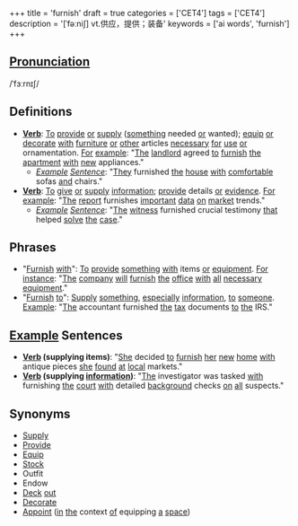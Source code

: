 +++
title = 'furnish'
draft = true
categories = ['CET4']
tags = ['CET4']
description = '[ˈfəːni∫] vt.供应，提供；装备'
keywords = ['ai words', 'furnish']
+++

## [Pronunciation](/en/post/pronunciation/)
/ˈfɜːrnɪʃ/

## Definitions
- **[Verb](/en/post/verb/)**: [To](/en/post/to/) [provide](/en/post/provide/) [or](/en/post/or/) [supply](/en/post/supply/) ([something](/en/post/something/) needed [or](/en/post/or/) wanted); [equip](/en/post/equip/) [or](/en/post/or/) [decorate](/en/post/decorate/) [with](/en/post/with/) [furniture](/en/post/furniture/) [or](/en/post/or/) [other](/en/post/other/) articles [necessary](/en/post/necessary/) [for](/en/post/for/) [use](/en/post/use/) [or](/en/post/or/) ornamentation. [For](/en/post/for/) [example](/en/post/example/): "[The](/en/post/the/) [landlord](/en/post/landlord/) agreed [to](/en/post/to/) [furnish](/en/post/furnish/) [the](/en/post/the/) [apartment](/en/post/apartment/) [with](/en/post/with/) [new](/en/post/new/) appliances."
  - *[Example](/en/post/example/) [Sentence](/en/post/sentence/)*: "[They](/en/post/they/) furnished [the](/en/post/the/) [house](/en/post/house/) [with](/en/post/with/) [comfortable](/en/post/comfortable/) sofas [and](/en/post/and/) chairs."
- **[Verb](/en/post/verb/)**: [To](/en/post/to/) [give](/en/post/give/) [or](/en/post/or/) [supply](/en/post/supply/) [information](/en/post/information/); [provide](/en/post/provide/) details [or](/en/post/or/) [evidence](/en/post/evidence/). [For](/en/post/for/) [example](/en/post/example/): "[The](/en/post/the/) [report](/en/post/report/) furnishes [important](/en/post/important/) [data](/en/post/data/) [on](/en/post/on/) [market](/en/post/market/) trends."
  - *[Example](/en/post/example/) [Sentence](/en/post/sentence/)*: "[The](/en/post/the/) [witness](/en/post/witness/) furnished crucial testimony [that](/en/post/that/) helped [solve](/en/post/solve/) [the](/en/post/the/) [case](/en/post/case/)."

## Phrases
- "[Furnish](/en/post/furnish/) [with](/en/post/with/)": [To](/en/post/to/) [provide](/en/post/provide/) [something](/en/post/something/) [with](/en/post/with/) items [or](/en/post/or/) [equipment](/en/post/equipment/). [For](/en/post/for/) [instance](/en/post/instance/): "[The](/en/post/the/) [company](/en/post/company/) [will](/en/post/will/) [furnish](/en/post/furnish/) [the](/en/post/the/) [office](/en/post/office/) [with](/en/post/with/) [all](/en/post/all/) [necessary](/en/post/necessary/) [equipment](/en/post/equipment/)."
- "[Furnish](/en/post/furnish/) [to](/en/post/to/)": [Supply](/en/post/supply/) [something](/en/post/something/), [especially](/en/post/especially/) [information](/en/post/information/), [to](/en/post/to/) [someone](/en/post/someone/). [Example](/en/post/example/): "[The](/en/post/the/) accountant furnished [the](/en/post/the/) [tax](/en/post/tax/) documents [to](/en/post/to/) [the](/en/post/the/) IRS."
  
## [Example](/en/post/example/) Sentences
- **[Verb](/en/post/verb/) (supplying items)**: "[She](/en/post/she/) decided [to](/en/post/to/) [furnish](/en/post/furnish/) [her](/en/post/her/) [new](/en/post/new/) [home](/en/post/home/) [with](/en/post/with/) antique pieces [she](/en/post/she/) [found](/en/post/found/) [at](/en/post/at/) [local](/en/post/local/) markets."
- **[Verb](/en/post/verb/) (supplying [information](/en/post/information/))**: "[The](/en/post/the/) investigator was tasked [with](/en/post/with/) furnishing [the](/en/post/the/) [court](/en/post/court/) [with](/en/post/with/) detailed [background](/en/post/background/) checks [on](/en/post/on/) [all](/en/post/all/) suspects."

## Synonyms
- [Supply](/en/post/supply/)
- [Provide](/en/post/provide/)
- [Equip](/en/post/equip/)
- [Stock](/en/post/stock/)
- Outfit
- Endow
- [Deck](/en/post/deck/) [out](/en/post/out/)
- [Decorate](/en/post/decorate/)
- [Appoint](/en/post/appoint/) ([in](/en/post/in/) [the](/en/post/the/) context [of](/en/post/of/) equipping [a](/en/post/a/) [space](/en/post/space/))

